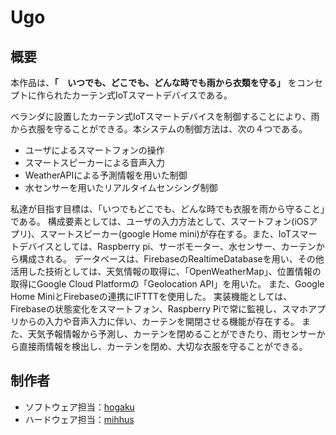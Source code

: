 Ugo
====

## 概要
本作品は、**「　いつでも、どこでも、どんな時でも雨から衣類を守る」** をコンセプトに作られたカーテン式IoTスマートデバイスである。

ベランダに設置したカーテン式IoTスマートデバイスを制御することにより、雨から衣服を守ることができる。本システムの制御方法は、次の４つである。
- ユーザによるスマートフォンの操作
- スマートスピーカーによる音声入力
- WeatherAPIによる予測情報を用いた制御
- 水センサーを用いたリアルタイムセンシング制御

私達が目指す目標は、「いつでもどこでも、どんな時でも衣服を雨から守ること」である。
構成要素としては、ユーザの入力方法として、スマートフォン(iOSアプリ)、スマートスピーカー(google Home mini)が存在する。また、IoTスマートデバイスとしては、Raspberry pi、サーボモーター、水センサー、カーテンから構成される。
データベースは、FirebaseのRealtimeDatabaseを用い、その他活用した技術としては、天気情報の取得に、「OpenWeatherMap」、位置情報の取得にGoogle Cloud Platformの「Geolocation API」を用いた。
また、Google Home MiniとFirebaseの連携にIFTTTを使用した。
実装機能としては、 Firebaseの状態変化をスマートフォン、Raspberry Piで常に監視し、スマホアプリからの入力や音声入力に伴い、カーテンを開閉させる機能が存在する。
また、天気予報情報から予測し、カーテンを閉めることができたり、雨センサーから直接雨情報を検出し、カーテンを閉め、大切な衣服を守ることができる。

## 制作者
- ソフトウェア担当：[hogaku](https://github.com/hogaku)
- ハードウェア担当：[mihhus](https://github.com/mihhus)